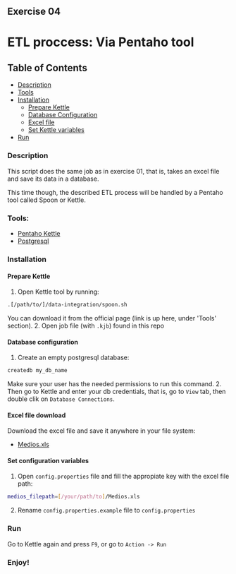 ## Exercise 04
# ETL proccess: Via Pentaho tool

## Table of Contents
- [Description](#description)
- [Tools](#tools)
- [Installation](#installation)
  - [Prepare Kettle](#prepare-kettle)
  - [Database Configuration](#database-configuration)
  - [Excel file](#excel-file-download)
  - [Set Kettle variables](#set-configuration-variables)
- [Run](#run)

### Description
This script does the same job as in exercise 01, that is, takes an excel file and save its data in a database.

This time though, the described ETL process will be handled by a Pentaho tool called Spoon or Kettle.


### Tools:
  - [Pentaho Kettle](http://community.pentaho.com/projects/data-integration/)
  - [Postgresql](https://www.postgresql.org/download/)

### Installation

#### Prepare Kettle

1. Open Kettle tool by running:
```bash
.[/path/to/]/data-integration/spoon.sh
```
You can download it from the official page (link is up here, under 'Tools' section).
2. Open job file (with `.kjb`) found in this repo

#### Database configuration
1. Create an empty postgresql database:
```bash
createdb my_db_name
```
 Make sure your user has the needed permissions to run this command.
2. Then go to Kettle and enter your db credentials, that is, go to `View` tab, then double clik on `Database Connections`.

#### Excel file download
Download the excel file and save it anywhere in your file system:
- [Medios.xls](https://drive.google.com/open?id=0B13cNeaiufwVdFFXdzM3VnZyV0E)


#### Set configuration variables
1. Open `config.properties` file and fill the appropiate key with the excel file path:
```bash
medios_filepath=[/your/path/to]/Medios.xls
```
2. Rename `config.properties.example` file to `config.properties`

### Run
Go to Kettle again and press `F9`, or go to `Action -> Run`

### Enjoy!
